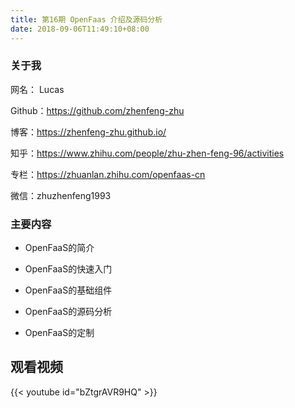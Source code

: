 ```yaml
---
title: 第16期 OpenFaas 介绍及源码分析
date: 2018-09-06T11:49:10+08:00
---
```

### 关于我

网名： Lucas

Github：https://github.com/zhenfeng-zhu

博客：https://zhenfeng-zhu.github.io/

知乎：https://www.zhihu.com/people/zhu-zhen-feng-96/activities

专栏：https://zhuanlan.zhihu.com/openfaas-cn

微信：zhuzhenfeng1993

### 主要内容

- OpenFaaS的简介

- OpenFaaS的快速入门

- OpenFaaS的基础组件

- OpenFaaS的源码分析

- OpenFaaS的定制

## 观看视频

{{< youtube id="bZtgrAVR9HQ" >}}
